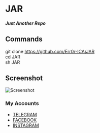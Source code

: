 # JAR
##### Just Another Repo 

## Commands
git clone https://github.com/Err0r-ICA/JAR <br>
cd JAR <br>
sh JAR <br>

## Screenshot 
![Screenshot](https://i.postimg.cc/LHLctpKF/Screenshot-20200425-143306-Termux.jpg) 

### My Accounts
* [TELEGRAM](https://t.me/termuxxhacking)
* [FACEBOOK](https://www.facebook.com/termuxxhacking)
* [INSTAGRAM](https://instagram.com/termux_hacking)
